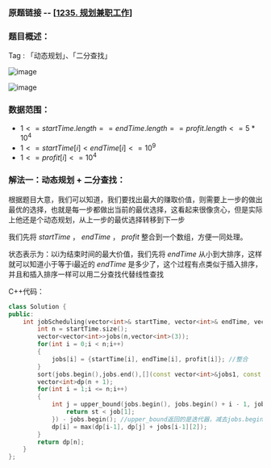 ### 原题链接 -- [[1235. 规划兼职工作](https://leetcode.cn/problems/maximum-profit-in-job-scheduling/)]

### 题目概述：
Tag : 「动态规划」、「二分查找」

![image](https://user-images.githubusercontent.com/99656524/197314940-dd81f28e-7ebf-41ca-acae-4448fe44138b.png)

![image](https://user-images.githubusercontent.com/99656524/197314947-59b42d5c-b640-4ae2-90c4-de43f22a458f.png)

### 数据范围：
* $1 <= startTime.length == endTime.length == profit.length <= 5 * 10^4$
* $1 <= startTime[i] < endTime[i] <= 10^9$
* $1 <= profit[i] <= 10^4$


### 解法一：动态规划 + 二分查找：
根据题目大意，我们可以知道，我们要找出最大的赚取价值，则需要上一步的做出最优的选择，也就是每一步都做出当前的最优选择，这看起来很像贪心，但是实际上他还是个动态规划，从上一步的最优选择转移到下一步

我们先将 $startTime$ ， $endTime$ ， $profit$ 整合到一个数组，方便一同处理。

状态表示为：以i为结束时间的最大价值，我们先将 $endTime$ 从小到大排序，这样就可以知道小于等于i最近的 $endTime$ 是多少了，这个过程有点类似于插入排序，并且和插入排序一样可以用二分查找代替线性查找

C++代码：
```cpp
class Solution {
public:
    int jobScheduling(vector<int>& startTime, vector<int>& endTime, vector<int>& profit) {
        int n = startTime.size();
        vector<vector<int>>jobs(n,vector<int>(3)); 
        for(int i = 0;i < n;i++)
        {
            jobs[i] = {startTime[i], endTime[i], profit[i]}; //整合
        }
        sort(jobs.begin(),jobs.end(),[](const vector<int>&jobs1, const vector<int>&jobs2) -> bool{return jobs1[1] < jobs2[1];}); //按照endTime排序
        vector<int>dp(n + 1);
        for(int i = 1;i <= n;i++)
        {
            int j = upper_bound(jobs.begin(), jobs.begin() + i - 1, jobs[i - 1][0], [&](int st, const vector<int> &job) -> bool {
                return st < job[1];
            }) - jobs.begin(); //upper_bound返回的是迭代器，减去jobs.begin()可以返回一个int，也就是返回下标
            dp[i] = max(dp[i-1], dp[j] + jobs[i-1][2]);
        }
        return dp[n];
    }
};
```

